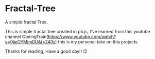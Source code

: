 # Fractal-Tree
A simple fractal Tree.


This is simple fractal tree created in p5.js, I've learned from this youtube channel CodingTrain(https://www.youtube.com/watch?v=0jjeOYMjmDU&t=240s)
this is my personal take on this projects.

Thanks for reading, Have a good day!! 😉
